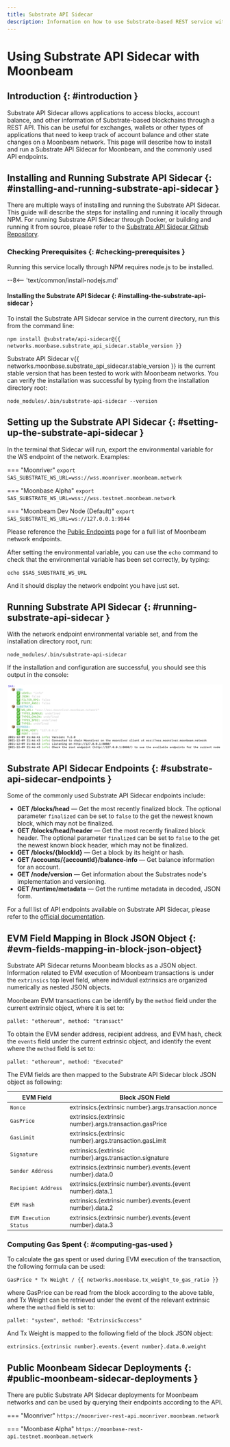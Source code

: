 ```yaml
---
title: Substrate API Sidecar
description: Information on how to use Substrate-based REST service with Moonbeam networks
---
```


# Using Substrate API Sidecar with Moonbeam

## Introduction {: #introduction } 

Substrate API Sidecar allows applications to access blocks, account balance, and other information of Substrate-based blockchains through a REST API. This can be useful for exchanges, wallets or other types of applications that need to keep track of account balance and other state changes on a Moonbeam network. This page will describe how to install and run a Substrate API Sidecar for Moonbeam, and the commonly used API endpoints.

## Installing and Running Substrate API Sidecar {: #installing-and-running-substrate-api-sidecar } 

There are multiple ways of installing and running the Substrate API Sidecar. This guide will describe the steps for installing and running it locally through NPM. For running Substrate API Sidecar through Docker, or building and running it from source, please refer to the [Substrate API Sidecar Github Repository](https://github.com/paritytech/substrate-api-sidecar#readme).

### Checking Prerequisites {: #checking-prerequisites }

Running this service locally through NPM requires node.js to be installed. 

--8<-- 'text/common/install-nodejs.md'

#### Installing the Substrate API Sidecar {: #installing-the-substrate-api-sidecar }

To install the Substrate API Sidecar service in the current directory, run this from the command line:

```
npm install @substrate/api-sidecar@{{ networks.moonbase.substrate_api_sidecar.stable_version }}
```

Substrate API Sidecar v{{ networks.moonbase.substrate_api_sidecar.stable_version }} is the current stable version that has been tested to work with Moonbeam networks. You can verify the installation was successful by typing from the installation directory root:

```
node_modules/.bin/substrate-api-sidecar --version
```

## Setting up the Substrate API Sidecar {: #setting-up-the-substrate-api-sidecar }

In the terminal that Sidecar will run, export the environmental variable for the WS endpoint of the network. Examples: 

=== "Moonriver"
    ```
    export SAS_SUBSTRATE_WS_URL=wss://wss.moonriver.moonbeam.network
    ```

=== "Moonbase Alpha"
    ```
    export SAS_SUBSTRATE_WS_URL=wss://wss.testnet.moonbeam.network
    ```

=== "Moonbeam Dev Node (Default)"
    ```
    export SAS_SUBSTRATE_WS_URL=ws://127.0.0.1:9944
    ```

Please reference the [Public Endpoints](/builders/get-started/endpoints/) page for a full list of Moonbeam network endpoints.

After setting the environmental variable, you can use the `echo` command to check that the environmental variable has been set correctly, by typing:

```
echo $SAS_SUBSTRATE_WS_URL
```

And it should display the network endpoint you have just set. 

## Running Substrate API Sidecar {: #running-substrate-api-sidecar } 

With the network endpoint environmental variable set, and from the installation directory root, run:

```
node_modules/.bin/substrate-api-sidecar 
```

If the installation and configuration are successful, you should see this output in the console: 

![Successful Output](/images/builders/tools/sidecar/sidecar-1.png)

## Substrate API Sidecar Endpoints {: #substrate-api-sidecar-endpoints } 

Some of the commonly used Substrate API Sidecar endpoints include:

 - **GET /blocks​/head** — Get the most recently finalized block. The optional parameter `finalized` can be set to `false` to the get the newest known block, which may not be finalized.
 - **GET /blocks/head/header** — Get the most recently finalized block header. The optional parameter `finalized` can be set to `false` to the get the newest known block header, which may not be finalized. 
 - **GET /blocks/{blockId}** — Get a block by its height or hash.
 - **GET /accounts/{accountId}/balance-info** — Get balance information for an account.
 - **GET /node/version** — Get information about the Substrates node's implementation and versioning.
 - **GET /runtime/metadata** — Get the runtime metadata in decoded, JSON form.

For a full list of API endpoints available on Substrate API Sidecar, please refer to the [official documentation](https://paritytech.github.io/substrate-api-sidecar/dist/).

## EVM Field Mapping in Block JSON Object {: #evm-fields-mapping-in-block-json-object}

Substrate API Sidecar returns Moonbeam blocks as a JSON object. Information related to EVM execution of Moonbeam transactions is under the `extrinsics` top level field, where individual extrinsics are organized numerically as nested JSON objects. 

Moonbeam EVM transactions can be identify by the `method` field under the current extrinsic object, where it is set to:

```
pallet: "ethereum", method: "transact" 
```

To obtain the EVM sender address, recipient address, and EVM hash, check the `events` field under the current extrinsic object, and identify the event where the `method` field is set to:

```
pallet: "ethereum", method: "Executed" 
```

The EVM fields are then mapped to the Substrate API Sidecar block JSON object as following:

| EVM Field     | Block JSON Field                          |
| ----------- | ------------------------------------ |
| `Nonce`       | extrinsics.{extrinsic number}.args.transaction.nonce |
| `GasPrice`       | extrinsics.{extrinsic number}.args.transaction.gasPrice |
| `GasLimit`    | extrinsics.{extrinsic number}.args.transaction.gasLimit |
| `Signature`       | extrinsics.{extrinsic number}.args.transaction.signature |
| `Sender Address`       | extrinsics.{extrinsic number}.events.{event number}.data.0 |
| `Recipient Address`    | extrinsics.{extrinsic number}.events.{event number}.data.1 |
| `EVM Hash`       | extrinsics.{extrinsic number}.events.{event number}.data.2 |
| `EVM Execution Status`       | extrinsics.{extrinsic number}.events.{event number}.data.3 |

### Computing Gas Spent {: #computing-gas-used } 

To calculate the gas spent or used during EVM execution of the transaction, the following formula can be used: 

```
GasPrice * Tx Weight / {{ networks.moonbase.tx_weight_to_gas_ratio }}
```

where GasPrice can be read from the block according to the above table, and Tx Weight can be retrieved under the event of the relevant extrinsic where the `method` field is set to: 

```
pallet: "system", method: "ExtrinsicSuccess" 
```

And Tx Weight is mapped to the following field of the block JSON object:

```
extrinsics.{extrinsic number}.events.{event number}.data.0.weight
```

## Public Moonbeam Sidecar Deployments  {: #public-moonbeam-sidecar-deployments }

There are public Substrate API Sidecar deployments for Moonbeam networks and can be used by querying their endpoints according to the API. 

=== "Moonriver"
    ```
    https://moonriver-rest-api.moonriver.moonbeam.network
    ```

=== "Moonbase Alpha"
    ```
    https://moonbase-rest-api.testnet.moonbeam.network
    ```
